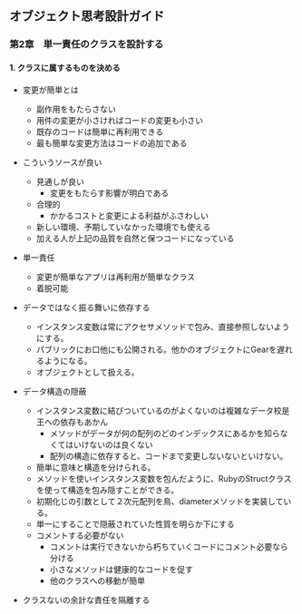## オブジェクト思考設計ガイド

### 第2章　単一責任のクラスを設計する

#### 1. クラスに属するものを決める

- 変更が簡単とは
  - 副作用をもたらさない
  - 用件の変更が小さければコードの変更も小さい
  - 既存のコードは簡単に再利用できる
  - 最も簡単な変更方法はコードの追加である
- こういうソースが良い
  - 見通しが良い
    - 変更をもたらす影響が明白である
  - 合理的
    - かかるコストと変更による利益がふさわしい
  - 新しい環境、予期していなかった環境でも使える
  - 加える人が上記の品質を自然と保つコードになっている
- 単一責任
  - 変更が簡単なアプリは再利用が簡単なクラス
  - 着脱可能

- データではなく振る舞いに依存する
  - インスタンス変数は常にアクセサメソッドで包み、直接参照しないようにする。
  - パブリックにお口他にも公開される。他かのオブジェクトにGearを遅れるようになる。
  - オブジェクトとして扱える。

- データ構造の隠蔽
  - インスタンス変数に結びついているのがよくないのは複雑なデータ校是王への依存もあかん
    - メソッドがデータが何の配列のどのインデックスにあるかを知らなくてはいけないのは良くない
    - 配列の構造に依存すると、コードまで変更しないないといけない。
  - 簡単に意味と構造を分けられる。
  - メソッドを使いインスタンス変数を包んだように、RubyのStructクラスを使って構造を包み隠すことができる。
  - 初期化じの引数として２次元配列を鳥、diameterメソッドを実装している。
  - 単一にすることで隠蔽されていた性質を明らか下にする
  - コメントする必要がない
    - コメントは実行できないから朽ちていくコードにコメント必要なら分ける
    - 小さなメソッドは健康的なコードを促す
    - 他のクラスへの移動が簡単
- クラスないの余計な責任を隔離する

